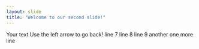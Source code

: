 ```yaml
---
layout: slide
title: "Welcome to our second slide!"
---
```

Your text
Use the left arrow to go back!
line 7
line 8
line 9
another 
one more line

